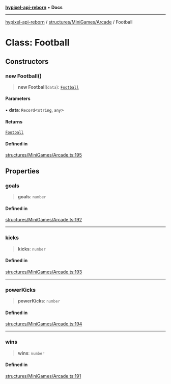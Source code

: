 [**hypixel-api-reborn**](../../../../README.md) • **Docs**

***

[hypixel-api-reborn](../../../../modules.md) / [structures/MiniGames/Arcade](../README.md) / Football

# Class: Football

## Constructors

### new Football()

> **new Football**(`data`): [`Football`](Football.md)

#### Parameters

• **data**: `Record`\<`string`, `any`\>

#### Returns

[`Football`](Football.md)

#### Defined in

[structures/MiniGames/Arcade.ts:195](https://github.com/Kathund/REBORN-docs-TEST/blob/226e7f6a62bb6bca87ef0828ac84e9098d59f860/src/structures/MiniGames/Arcade.ts#L195)

## Properties

### goals

> **goals**: `number`

#### Defined in

[structures/MiniGames/Arcade.ts:192](https://github.com/Kathund/REBORN-docs-TEST/blob/226e7f6a62bb6bca87ef0828ac84e9098d59f860/src/structures/MiniGames/Arcade.ts#L192)

***

### kicks

> **kicks**: `number`

#### Defined in

[structures/MiniGames/Arcade.ts:193](https://github.com/Kathund/REBORN-docs-TEST/blob/226e7f6a62bb6bca87ef0828ac84e9098d59f860/src/structures/MiniGames/Arcade.ts#L193)

***

### powerKicks

> **powerKicks**: `number`

#### Defined in

[structures/MiniGames/Arcade.ts:194](https://github.com/Kathund/REBORN-docs-TEST/blob/226e7f6a62bb6bca87ef0828ac84e9098d59f860/src/structures/MiniGames/Arcade.ts#L194)

***

### wins

> **wins**: `number`

#### Defined in

[structures/MiniGames/Arcade.ts:191](https://github.com/Kathund/REBORN-docs-TEST/blob/226e7f6a62bb6bca87ef0828ac84e9098d59f860/src/structures/MiniGames/Arcade.ts#L191)
